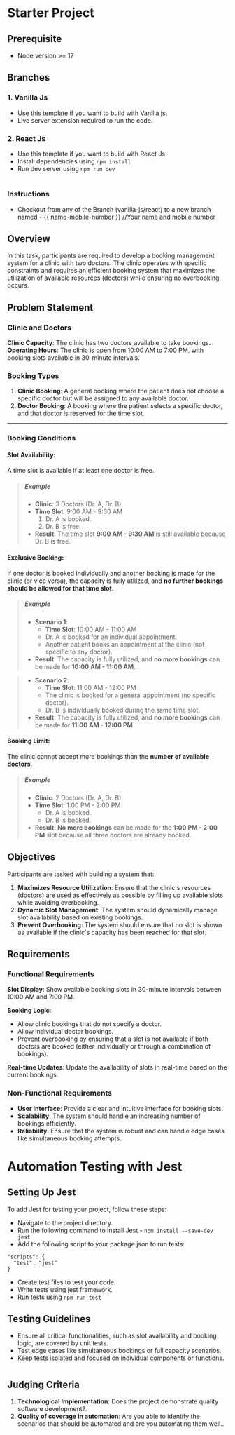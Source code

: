 # **Starter Project**

## Prerequisite
- Node version >= 17

## Branches
### 1. Vanilla Js
- Use this template if you want to build with Vanilla js.
- Live server extension required to run the code.

### 2. React Js
- Use this template if you want to build with React Js
- Install dependencies using  ```npm install```
- Run dev server using ```npm run dev```

#
### Instructions
- Checkout from any of the Branch (vanilla-js/react) to a new branch named - {{ name-mobile-number }} //Your name and mobile number

##
## Overview

In this task, participants are required to develop a booking management system for a clinic with two doctors. The clinic operates with specific constraints and requires an efficient booking system that maximizes the utilization of available resources (doctors) while ensuring no overbooking occurs.

## Problem Statement

### Clinic and Doctors

**Clinic Capacity**: The clinic has two doctors available to take bookings.
**Operating Hours**: The clinic is open from 10:00 AM to 7:00 PM, with booking slots available in 30-minute intervals.

### Booking Types

1. **Clinic Booking**: A general booking where the patient does not choose a specific doctor but will be assigned to any available doctor.
2. **Doctor Booking**: A booking where the patient selects a specific doctor, and that doctor is reserved for the time slot.


------------


### Booking Conditions

#### **Slot Availability**:
A time slot is available if at least one doctor is free.
> ##### Example
> - **Clinic**: 3 Doctors (Dr. A, Dr. B)
> - **Time Slot**: 9:00 AM - 9:30 AM
>   1. Dr. A is booked.
>   2. Dr. B is free.
> - **Result**: The time slot **9:00 AM - 9:30 AM** is still available because Dr. B is free.

#### **Exclusive Booking**: 
If one doctor is booked individually and another booking is made for the clinic (or vice versa), the capacity is fully utilized, and **no further bookings should be allowed for that time slot**.
> ##### Example
> - **Scenario 1**: 
>   - **Time Slot**: 10:00 AM - 11:00 AM
>   - Dr. A is booked for an individual appointment.
>   - Another patient books an appointment at the clinic (not specific to any doctor).
>  - **Result**: The capacity is fully utilized, and **no more bookings** can be made for **10:00 AM - 11:00 AM**.

> - **Scenario 2**: 
>   - **Time Slot**: 11:00 AM - 12:00 PM
>   - The clinic is booked for a general appointment (no specific doctor).
>   - Dr. B is individually booked during the same time slot.
>  - **Result**: The capacity is fully utilized, and **no more bookings** can be made for **11:00 AM - 12:00 PM**.

#### **Booking Limit**: 
The clinic cannot accept more bookings than the **number of available doctors**.
> ##### Example
> - **Clinic**: 2 Doctors (Dr. A, Dr. B)
> - **Time Slot**: 1:00 PM - 2:00 PM
>   - Dr. A is booked.
>   - Dr. B is booked.
> - **Result**: **No more bookings** can be made for the **1:00 PM - 2:00 PM** slot because all three doctors are already booked.

## Objectives

Participants are tasked with building a system that:

1. **Maximizes Resource Utilization**: Ensure that the clinic's resources (doctors) are used as effectively as possible by filling up available slots while avoiding overbooking.
2. **Dynamic Slot Management**: The system should dynamically manage slot availability based on existing bookings.
3. **Prevent Overbooking**: The system should ensure that no slot is shown as available if the clinic's capacity has been reached for that slot.

## Requirements

### Functional Requirements

**Slot Display**: Show available booking slots in 30-minute intervals between 10:00 AM and 7:00 PM.

**Booking Logic**:
  - Allow clinic bookings that do not specify a doctor.
  - Allow individual doctor bookings.
  - Prevent overbooking by ensuring that a slot is not available if both doctors are booked (either individually or through a combination of bookings).

**Real-time Updates**: Update the availability of slots in real-time based on the current bookings.

### Non-Functional Requirements

- **User Interface**: Provide a clear and intuitive interface for booking slots.
- **Scalability**: The system should handle an increasing number of bookings efficiently.
- **Reliability**: Ensure that the system is robust and can handle edge cases like simultaneous booking attempts.

#
# Automation Testing with Jest
## Setting Up Jest
To add Jest for testing your project, follow these steps:
- Navigate to the project directory.
- Run the following command to install Jest - ```npm install --save-dev jest```
- Add the following script to your package.json to run tests:
```
"scripts": {
  "test": "jest"
}
```
- Create test files to test your code.
- Write tests using jest framework.
- Run tests using ```npm run test```


## Testing Guidelines
- Ensure all critical functionalities, such as slot availability and booking logic, are covered by unit tests.
- Test edge cases like simultaneous bookings or full capacity scenarios.
- Keep tests isolated and focused on individual components or functions.

#
## Judging Criteria
1. **Technological Implementation**: Does the project demonstrate quality software development?.
2. **Quality of coverage in automation**: Are you able to identify the scenarios that should be automated and are you automating them well..

